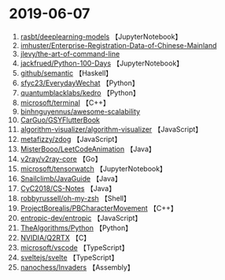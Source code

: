 # 2019-06-07

1. [rasbt/deeplearning-models](https://github.com/rasbt/deeplearning-models) 【JupyterNotebook】
2. [imhuster/Enterprise-Registration-Data-of-Chinese-Mainland](https://github.com/imhuster/Enterprise-Registration-Data-of-Chinese-Mainland) 
3. [jlevy/the-art-of-command-line](https://github.com/jlevy/the-art-of-command-line) 
4. [jackfrued/Python-100-Days](https://github.com/jackfrued/Python-100-Days) 【JupyterNotebook】
5. [github/semantic](https://github.com/github/semantic) 【Haskell】
6. [sfyc23/EverydayWechat](https://github.com/sfyc23/EverydayWechat) 【Python】
7. [quantumblacklabs/kedro](https://github.com/quantumblacklabs/kedro) 【Python】
8. [microsoft/terminal](https://github.com/microsoft/terminal) 【C++】
9. [binhnguyennus/awesome-scalability](https://github.com/binhnguyennus/awesome-scalability) 
10. [CarGuo/GSYFlutterBook](https://github.com/CarGuo/GSYFlutterBook) 
11. [algorithm-visualizer/algorithm-visualizer](https://github.com/algorithm-visualizer/algorithm-visualizer) 【JavaScript】
12. [metafizzy/zdog](https://github.com/metafizzy/zdog) 【JavaScript】
13. [MisterBooo/LeetCodeAnimation](https://github.com/MisterBooo/LeetCodeAnimation) 【Java】
14. [v2ray/v2ray-core](https://github.com/v2ray/v2ray-core) 【Go】
15. [microsoft/tensorwatch](https://github.com/microsoft/tensorwatch) 【JupyterNotebook】
16. [Snailclimb/JavaGuide](https://github.com/Snailclimb/JavaGuide) 【Java】
17. [CyC2018/CS-Notes](https://github.com/CyC2018/CS-Notes) 【Java】
18. [robbyrussell/oh-my-zsh](https://github.com/robbyrussell/oh-my-zsh) 【Shell】
19. [ProjectBorealis/PBCharacterMovement](https://github.com/ProjectBorealis/PBCharacterMovement) 【C++】
20. [entropic-dev/entropic](https://github.com/entropic-dev/entropic) 【JavaScript】
21. [TheAlgorithms/Python](https://github.com/TheAlgorithms/Python) 【Python】
22. [NVIDIA/Q2RTX](https://github.com/NVIDIA/Q2RTX) 【C】
23. [microsoft/vscode](https://github.com/microsoft/vscode) 【TypeScript】
24. [sveltejs/svelte](https://github.com/sveltejs/svelte) 【TypeScript】
25. [nanochess/Invaders](https://github.com/nanochess/Invaders) 【Assembly】
